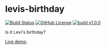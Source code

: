 # levis-birthday

[![Build Status](https://travis-ci.org/levidurfee/levis-birthday.svg?branch=master)](https://travis-ci.org/levidurfee/levis-birthday)
[![GitHub License](https://img.shields.io/badge/license-Apache%202.0-green.svg?style=flat-square)]()
[![build v1.0.0](https://img.shields.io/badge/build-1.0.0-green.svg?style=flat-square)]()

Is it Levi's birthday?

[Live demo](https://shit.teklife.info/levis-birthday/).